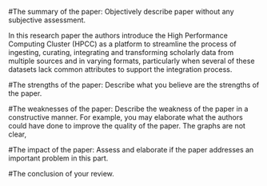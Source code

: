 

#The summary of the paper: Objectively describe paper without any subjective assessment.

In this research paper the authors introduce the High Performance Computing Cluster (HPCC) as a platform to streamline the process of ingesting, curating, integrating and transforming scholarly data from multiple sources and in varying formats, particularly when several of these datasets lack common attributes to support the integration process.

#The strengths of the paper: Describe what you believe are the strengths of the paper.

#The weaknesses of the paper: Describe the weakness of the paper in a constructive manner. For example, you may elaborate what the authors could have done to improve the quality of the paper.
The graphs are not clear, 

#The impact of the paper: Assess and elaborate if the paper addresses an important problem in this part.

#The conclusion of your review.



